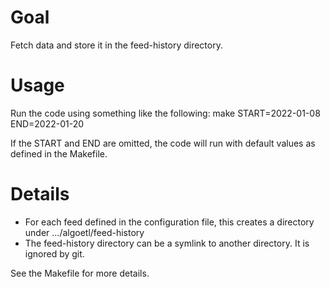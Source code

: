 # Goal
Fetch data and store it in the feed-history directory.

# Usage
Run the code using something like the following:
make START=2022-01-08 END=2022-01-20

If the START and END are omitted, the code will run with default values
as defined in the Makefile.

# Details
- For each feed defined in the configuration file, 
  this creates a directory under .../algoetl/feed-history
- The feed-history directory can be a symlink to another directory. 
  It is ignored by git.

See the Makefile for more details.


